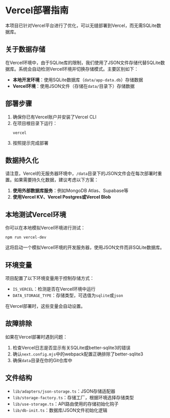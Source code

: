 # Vercel部署指南

本项目已针对Vercel平台进行了优化，可以无缝部署到Vercel，而无需SQLite数据库。

## 关于数据存储

在Vercel环境中，由于SQLite库的限制，我们使用了JSON文件存储代替SQLite数据库。系统会自动检测Vercel环境并切换存储模式。主要区别如下：

- **本地开发环境**：使用SQLite数据库（`data/app-data.db`）存储数据
- **Vercel环境**：使用JSON文件（存储在`data/`目录下）存储数据

## 部署步骤

1. 确保你已有Vercel账户并安装了Vercel CLI
2. 在项目根目录下运行：
   ```
   vercel
   ```
3. 按照提示完成部署

## 数据持久化

请注意，Vercel的无服务器环境中，`/data`目录下的JSON文件会在每次部署时重置。如果需要持久化数据，建议考虑以下方案：

1. **使用外部数据库服务**：例如MongoDB Atlas、Supabase等
2. **使用Vercel KV、Vercel Postgres或Vercel Blob**

## 本地测试Vercel环境

你可以在本地模拟Vercel环境进行测试：

```
npm run vercel-dev
```

这将启动一个模拟Vercel环境的开发服务器，使用JSON文件而非SQLite数据库。

## 环境变量

项目配置了以下环境变量用于控制存储方式：

- `IS_VERCEL`：检测是否在Vercel环境中运行
- `DATA_STORAGE_TYPE`：存储类型，可选值为`sqlite`或`json`

在Vercel部署时，这些变量会自动设置。

## 故障排除

如果在Vercel部署时遇到问题：

1. 检查Vercel日志是否显示有关SQLite或better-sqlite3的错误
2. 确认`next.config.mjs`中的webpack配置正确排除了better-sqlite3
3. 确保`data`目录在你的Git仓库中

## 文件结构

- `lib/adapters/json-storage.ts`：JSON存储适配器
- `lib/storage-factory.ts`：存储工厂，根据环境选择存储类型
- `lib/use-storage.ts`：API路由使用的存储初始化钩子
- `lib/db-init.ts`：数据库/JSON文件初始化逻辑 